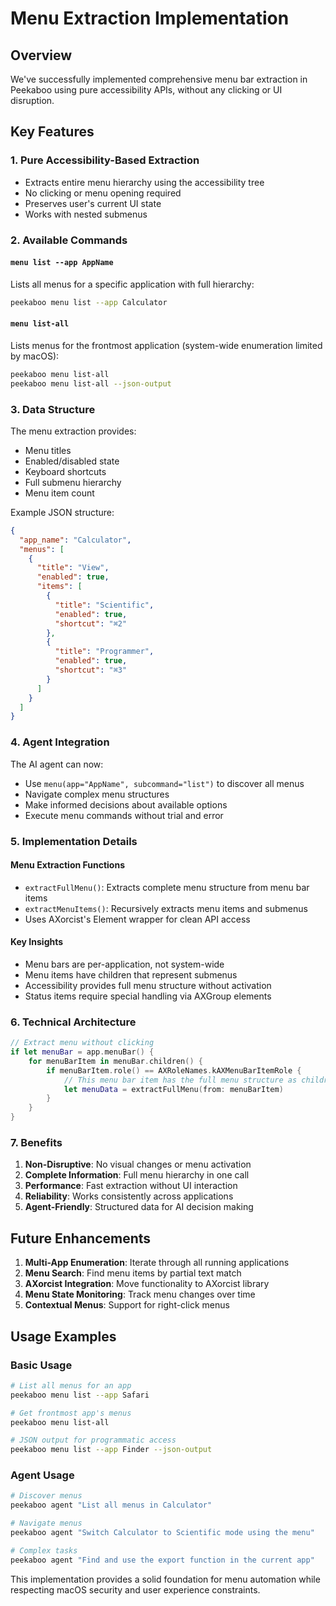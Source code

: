 # Menu Extraction Implementation

## Overview

We've successfully implemented comprehensive menu bar extraction in Peekaboo using pure accessibility APIs, without any clicking or UI disruption.

## Key Features

### 1. Pure Accessibility-Based Extraction
- Extracts entire menu hierarchy using the accessibility tree
- No clicking or menu opening required
- Preserves user's current UI state
- Works with nested submenus

### 2. Available Commands

#### `menu list --app AppName`
Lists all menus for a specific application with full hierarchy:
```bash
peekaboo menu list --app Calculator
```

#### `menu list-all`
Lists menus for the frontmost application (system-wide enumeration limited by macOS):
```bash
peekaboo menu list-all
peekaboo menu list-all --json-output
```

### 3. Data Structure

The menu extraction provides:
- Menu titles
- Enabled/disabled state
- Keyboard shortcuts
- Full submenu hierarchy
- Menu item count

Example JSON structure:
```json
{
  "app_name": "Calculator",
  "menus": [
    {
      "title": "View",
      "enabled": true,
      "items": [
        {
          "title": "Scientific",
          "enabled": true,
          "shortcut": "⌘2"
        },
        {
          "title": "Programmer",
          "enabled": true,
          "shortcut": "⌘3"
        }
      ]
    }
  ]
}
```

### 4. Agent Integration

The AI agent can now:
- Use `menu(app="AppName", subcommand="list")` to discover all menus
- Navigate complex menu structures
- Make informed decisions about available options
- Execute menu commands without trial and error

### 5. Implementation Details

#### Menu Extraction Functions
- `extractFullMenu()`: Extracts complete menu structure from menu bar items
- `extractMenuItems()`: Recursively extracts menu items and submenus
- Uses AXorcist's Element wrapper for clean API access

#### Key Insights
- Menu bars are per-application, not system-wide
- Menu items have children that represent submenus
- Accessibility provides full menu structure without activation
- Status items require special handling via AXGroup elements

### 6. Technical Architecture

```swift
// Extract menu without clicking
if let menuBar = app.menuBar() {
    for menuBarItem in menuBar.children() {
        if menuBarItem.role() == AXRoleNames.kAXMenuBarItemRole {
            // This menu bar item has the full menu structure as children
            let menuData = extractFullMenu(from: menuBarItem)
        }
    }
}
```

### 7. Benefits

1. **Non-Disruptive**: No visual changes or menu activation
2. **Complete Information**: Full menu hierarchy in one call
3. **Performance**: Fast extraction without UI interaction
4. **Reliability**: Works consistently across applications
5. **Agent-Friendly**: Structured data for AI decision making

## Future Enhancements

1. **Multi-App Enumeration**: Iterate through all running applications
2. **Menu Search**: Find menu items by partial text match
3. **AXorcist Integration**: Move functionality to AXorcist library
4. **Menu State Monitoring**: Track menu changes over time
5. **Contextual Menus**: Support for right-click menus

## Usage Examples

### Basic Usage
```bash
# List all menus for an app
peekaboo menu list --app Safari

# Get frontmost app's menus
peekaboo menu list-all

# JSON output for programmatic access
peekaboo menu list --app Finder --json-output
```

### Agent Usage
```bash
# Discover menus
peekaboo agent "List all menus in Calculator"

# Navigate menus
peekaboo agent "Switch Calculator to Scientific mode using the menu"

# Complex tasks
peekaboo agent "Find and use the export function in the current app"
```

This implementation provides a solid foundation for menu automation while respecting macOS security and user experience constraints.
